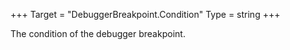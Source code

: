 +++
Target = "DebuggerBreakpoint.Condition"
Type = string
+++

The condition of the debugger breakpoint.